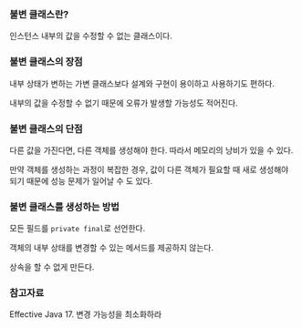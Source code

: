 ### 불변 클래스란?

인스턴스 내부의 값을 수정할 수 없는 클래스이다.

### 불변 클래스의 장점

내부 상태가 변하는 가변 클래스보다 설계와 구현이 용이하고 사용하기도 편하다.

내부의 값을 수정할 수 없기 때문에 오류가 발생할 가능성도 적어진다.

### 불변 클래스의 단점

다른 값을 가진다면, 다른 객체를 생성해야 한다. 따라서 메모리의 낭비가 있을 수 있다.

만약 객체를 생성하는 과정이 복잡한 경우, 값이 다른 객체가 필요할 때 새로 생성해야 되기 때문에 성능 문제가 일어날 수 도 있다.

### 불변 클래스를 생성하는 방법

모든 필드를 `private final`로 선언한다.

객체의 내부 상태를 변경할 수 있는 메서드를 제공하지 않는다.

상속을 할 수 없게 만든다.

### 참고자료

Effective Java 17. 변경 가능성을 최소화하라